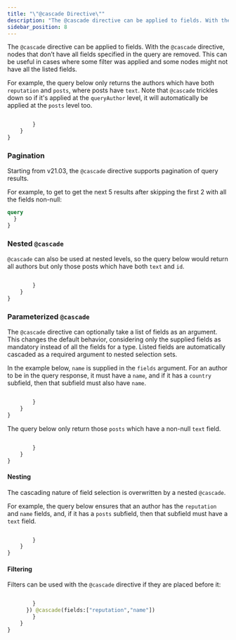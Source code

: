 ```yaml
---
title: "\"@cascade Directive\""
description: "The @cascade directive can be applied to fields. With the @cascade directive, nodes that don’t have all fields specified in the query are removed."
sidebar_position: 8
---
```


The `@cascade` directive can be applied to fields. With the `@cascade`
directive, nodes that don’t have all fields specified in the query are removed.
This can be useful in cases where some filter was applied and some nodes might not
have all the listed fields.

For example, the query below only returns the authors which have both `reputation`
and `posts`, where posts have `text`. Note that `@cascade` trickles down so if it's applied at the `queryAuthor`
level, it will automatically be applied at the `posts` level too.

```graphql

        }
    }
}
```

### Pagination

Starting from v21.03, the `@cascade` directive supports pagination of query results.

For example, to get to get the next 5 results after skipping the first 2 with all the fields non-null:

```graphql
query 
  }
}
```

### Nested `@cascade`

`@cascade` can also be used at nested levels, so the query below would return all authors
but only those posts which have both `text` and `id`.

```graphql

        }
    }
}
```

### Parameterized `@cascade`

The `@cascade` directive can optionally take a list of fields as an argument. This changes the default behavior, considering only the supplied fields as mandatory instead of all the fields for a type.
Listed fields are automatically cascaded as a required argument to nested selection sets.

In the example below, `name` is supplied in the `fields` argument. For an author to be in the query response, it must have a `name`, and if it has a `country` subfield, then that subfield must also have `name`.

```graphql

        }
    }
}
```

The query below only return those `posts` which have a non-null `text` field.

```graphql

        }
    }
}
```

#### Nesting

The cascading nature of field selection is overwritten by a nested `@cascade`.

For example, the query below ensures that an author has the `reputation` and `name` fields, and, if it has a `posts` subfield, then that subfield must have a `text` field.

```graphql

        }
    }
}
```


#### Filtering

Filters can be used with the `@cascade` directive if they are placed before it:

```graphql

        }
      }) @cascade(fields:["reputation","name"]) 
        }
    }
}
```

